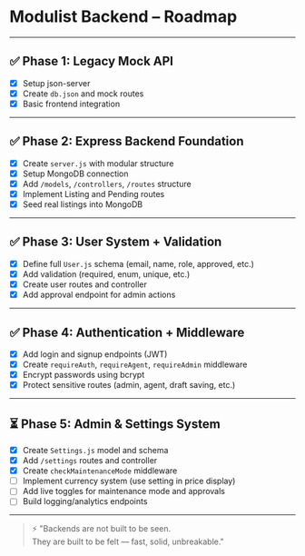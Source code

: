 # Modulist Backend – Roadmap

---

## ✅ Phase 1: Legacy Mock API
- [x] Setup json-server
- [x] Create `db.json` and mock routes
- [x] Basic frontend integration

---

## ✅ Phase 2: Express Backend Foundation
- [x] Create `server.js` with modular structure
- [x] Setup MongoDB connection
- [x] Add `/models`, `/controllers`, `/routes` structure
- [x] Implement Listing and Pending routes
- [x] Seed real listings into MongoDB

---

## ✅ Phase 3: User System + Validation
- [x] Define full `User.js` schema (email, name, role, approved, etc.)
- [x] Add validation (required, enum, unique, etc.)
- [x] Create user routes and controller
- [x] Add approval endpoint for admin actions

---

## ✅ Phase 4: Authentication + Middleware
- [x] Add login and signup endpoints (JWT)
- [x] Create `requireAuth`, `requireAgent`, `requireAdmin` middleware
- [x] Encrypt passwords using bcrypt
- [x] Protect sensitive routes (admin, agent, draft saving, etc.)

---

## ⏳ Phase 5: Admin & Settings System
- [x] Create `Settings.js` model and schema
- [x] Add `/settings` routes and controller
- [x] Create `checkMaintenanceMode` middleware
- [ ] Implement currency system (use setting in price display)
- [ ] Add live toggles for maintenance mode and approvals
- [ ] Build logging/analytics endpoints

---

> ⚡ "Backends are not built to be seen.  
They are built to be felt — fast, solid, unbreakable."